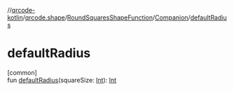 //[qrcode-kotlin](../../../../index.md)/[qrcode.shape](../../index.md)/[RoundSquaresShapeFunction](../index.md)/[Companion](index.md)/[defaultRadius](default-radius.md)

# defaultRadius

[common]\
fun [defaultRadius](default-radius.md)(squareSize: [Int](https://kotlinlang.org/api/latest/jvm/stdlib/kotlin/-int/index.html)): [Int](https://kotlinlang.org/api/latest/jvm/stdlib/kotlin/-int/index.html)
